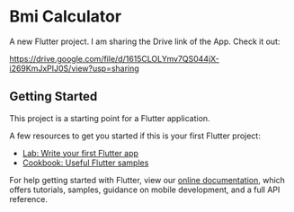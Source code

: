 # Bmi Calculator

A new Flutter project.
I am sharing the Drive link of the App. Check it out:

https://drive.google.com/file/d/1615CLOLYmv7QS044jX-i269KmJxPIJ0S/view?usp=sharing

## Getting Started

This project is a starting point for a Flutter application.

A few resources to get you started if this is your first Flutter project:

- [Lab: Write your first Flutter app](https://flutter.dev/docs/get-started/codelab)
- [Cookbook: Useful Flutter samples](https://flutter.dev/docs/cookbook)

For help getting started with Flutter, view our
[online documentation](https://flutter.dev/docs), which offers tutorials,
samples, guidance on mobile development, and a full API reference.
